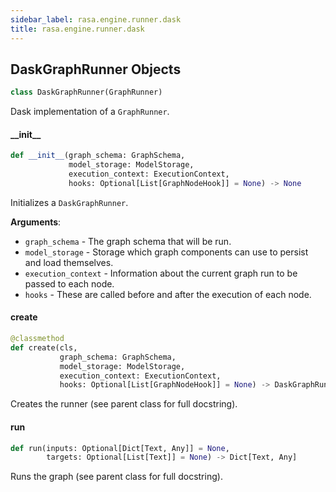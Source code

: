 ```yaml
---
sidebar_label: rasa.engine.runner.dask
title: rasa.engine.runner.dask
---
```

## DaskGraphRunner Objects

```python
class DaskGraphRunner(GraphRunner)
```

Dask implementation of a `GraphRunner`.

#### \_\_init\_\_

```python
def __init__(graph_schema: GraphSchema,
             model_storage: ModelStorage,
             execution_context: ExecutionContext,
             hooks: Optional[List[GraphNodeHook]] = None) -> None
```

Initializes a `DaskGraphRunner`.

**Arguments**:

- `graph_schema` - The graph schema that will be run.
- `model_storage` - Storage which graph components can use to persist and load
  themselves.
- `execution_context` - Information about the current graph run to be passed to
  each node.
- `hooks` - These are called before and after the execution of each node.

#### create

```python
@classmethod
def create(cls,
           graph_schema: GraphSchema,
           model_storage: ModelStorage,
           execution_context: ExecutionContext,
           hooks: Optional[List[GraphNodeHook]] = None) -> DaskGraphRunner
```

Creates the runner (see parent class for full docstring).

#### run

```python
def run(inputs: Optional[Dict[Text, Any]] = None,
        targets: Optional[List[Text]] = None) -> Dict[Text, Any]
```

Runs the graph (see parent class for full docstring).

